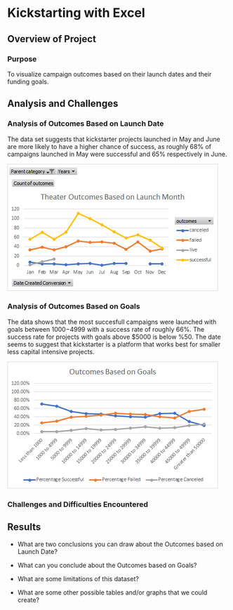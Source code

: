 # Kickstarting with Excel

## Overview of Project

### Purpose
To visualize campaign outcomes based on their launch dates and their funding goals.
## Analysis and Challenges

### Analysis of Outcomes Based on Launch Date
The data set suggests that kickstarter projects launched in May and June are more likely to have a higher chance of success, as roughly 68% of campaigns launched in May were successful and 65% respectively in June.

![Theater_Outcomes_vs_Launch.png](Theater_Outcomes_vs_Launch.png)


### Analysis of Outcomes Based on Goals
The data shows that the most succesfull campaigns were launched with goals between $1000-$4999 with a success rate of roughly 66%. The success rate for projects with goals above $5000 is below %50. The date seems to suggest that kickstarter is a platform that works best for smaller less capital intensive projects. 
  
![Outcomes_vs_Goals.png](Outcomes_vs_Goals.png)
  
### Challenges and Difficulties Encountered

## Results

- What are two conclusions you can draw about the Outcomes based on Launch Date?

- What can you conclude about the Outcomes based on Goals?

- What are some limitations of this dataset?

- What are some other possible tables and/or graphs that we could create?
